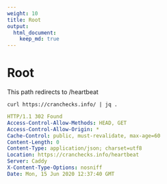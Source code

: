 ```yaml
---
weight: 10
title: Root
output: 
  html_document:
    keep_md: true
---
```




# Root

This path redirects to /heartbeat

```shell
curl https://cranchecks.info/ | jq .
```
```yaml
HTTP/1.1 302 Found
Access-Control-Allow-Methods: HEAD, GET
Access-Control-Allow-Origin: *
Cache-Control: public, must-revalidate, max-age=60
Content-Length: 0
Content-Type: application/json; charset=utf8
Location: https://cranchecks.info/heartbeat
Server: Caddy
X-Content-Type-Options: nosniff
Date: Mon, 15 Jun 2020 12:37:40 GMT

```
